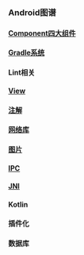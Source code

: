 ### Android图谱

#### [Component四大组件](https://github.com/player1992/Component)

#### [Gradle系统](https://github.com/player1992/Gradle)

#### Lint相关

#### [View](https://github.com/player1992/View)

#### [注解](https://github.com/player1992/Annotation)

#### [网络库](https://github.com/player1992/NetWork)

#### [图片](https://github.com/player1992/Bitmap)	

#### [IPC](https://github.com/player1992/IPC)

#### [JNI](https://github.com/player1992/JNI)

#### Kotlin



#### 插件化

#### 数据库







